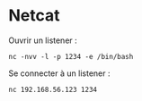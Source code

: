 # Netcat

Ouvrir un listener :
```
nc -nvv -l -p 1234 -e /bin/bash
```

Se connecter à un listener :
```
nc 192.168.56.123 1234
```